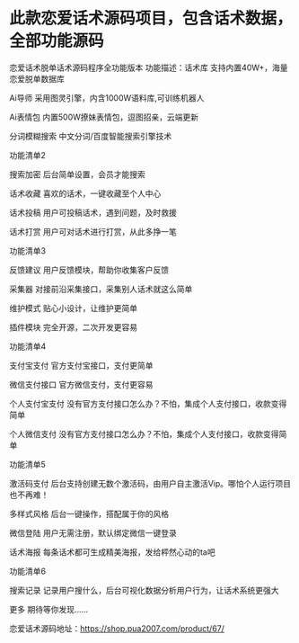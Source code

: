 # 此款恋爱话术源码项目，包含话术数据，全部功能源码
恋爱话术脱单话术源码程序全功能版本
功能描述：话术库
支持内置40W+，海量恋爱脱单数据库


Ai导师
采用图灵引擎，内含1000W语料库,可训练机器人


Ai表情包
内置500W撩妹表情包，逗图招亲，云端更新


分词模糊搜索
中文分词/百度智能搜索引擎技术

功能清单2
 
搜索加密
后台简单设置，会员才能搜索


话术收藏
喜欢的话术，一键收藏至个人中心


话术投稿
用户可投稿话术，遇到问题，及时救援


话术打赏
用户可对话术进行打赏，从此多挣一笔

功能清单3
 
反馈建议
用户反馈模块，帮助你收集客户反馈


采集器
对接前沿采集接口，采集别人话术就这么简单


维护模式
贴心小设计，让维护更简单


插件模块
完全开源，二次开发更容易

功能清单4
 
支付宝支付
官方支付宝接口，支付更简单


微信支付接口
官方微信支付，支付更容易


个人支付宝支付
没有官方支付接口怎么办？不怕，集成个人支付接口，收款变得简单


个人微信支付
没有官方支付接口怎么办？不怕，集成个人支付接口，收款变得简单

功能清单5
 
激活码支付
后台支持创建无数个激活码，由用户自主激活Vip。哪怕个人运行项目也不再难！


多样式风格
后台一键操作，搭配属于你的风格


微信登陆
用户无需注册，默认绑定微信一键登录


话术海报
每条话术都可生成精美海报，发给枰然心动的ta吧

功能清单6
 
搜索记录
记录用户搜什么，后台可视化数据分析用户行为，让话术系统更强大


更多
期待等你发现......

恋爱话术源码地址：https://shop.pua2007.com/product/67/
